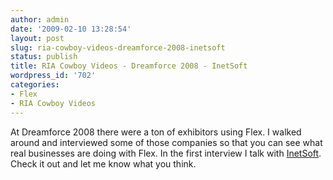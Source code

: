 ```yaml
---
author: admin
date: '2009-02-10 13:28:54'
layout: post
slug: ria-cowboy-videos-dreamforce-2008-inetsoft
status: publish
title: RIA Cowboy Videos - Dreamforce 2008 - InetSoft
wordpress_id: '702'
categories:
- Flex
- RIA Cowboy Videos
---
```


At Dreamforce 2008 there were a ton of exhibitors using Flex. I walked around
and interviewed some of those companies so that you can see what real
businesses are doing with Flex. In the first interview I talk with
[InetSoft](http://www.inetsoft.com/). Check it out and let me know what you
think.

